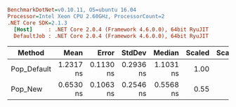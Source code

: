 ``` ini

BenchmarkDotNet=v0.10.11, OS=ubuntu 16.04
Processor=Intel Xeon CPU 2.60GHz, ProcessorCount=2
.NET Core SDK=2.1.3
  [Host]     : .NET Core 2.0.4 (Framework 4.6.0.0), 64bit RyuJIT
  DefaultJob : .NET Core 2.0.4 (Framework 4.6.0.0), 64bit RyuJIT


```
|      Method |      Mean |     Error |    StdDev |    Median | Scaled | ScaledSD |
|------------ |----------:|----------:|----------:|----------:|-------:|---------:|
| Pop_Default | 1.2317 ns | 0.1130 ns | 0.2936 ns | 1.1031 ns |   1.00 |     0.00 |
|     Pop_New | 0.6530 ns | 0.1063 ns | 0.2546 ns | 0.5568 ns |   0.55 |     0.24 |

